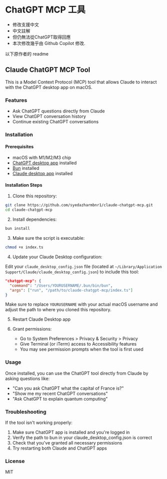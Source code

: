 # ChatGPT MCP 工具
* 修改支援中文
* 中文註解
* 但仍無法從ChatGPT取得回應
* 本次修改幾乎由 Github Copilot 修改.

以下原作者的 readme
## Claude ChatGPT MCP Tool

This is a Model Context Protocol (MCP) tool that allows Claude to interact with the ChatGPT desktop app on macOS.

### Features

- Ask ChatGPT questions directly from Claude
- View ChatGPT conversation history
- Continue existing ChatGPT conversations

### Installation

#### Prerequisites

- macOS with M1/M2/M3 chip
- [ChatGPT desktop app](https://chatgpt.com/download) installed
- [Bun](https://bun.sh/) installed
- [Claude desktop app](https://claude.ai/desktop) installed

#### Installation Steps

1. Clone this repository:

```bash
git clone https://github.com/syedazharmbnr1/claude-chatgpt-mcp.git
cd claude-chatgpt-mcp
```

2. Install dependencies:

```bash
bun install
```

3. Make sure the script is executable:

```bash
chmod +x index.ts
```

4. Update your Claude Desktop configuration:

Edit your `claude_desktop_config.json` file (located at `~/Library/Application Support/Claude/claude_desktop_config.json`) to include this tool:

```json
"chatgpt-mcp": {
  "command": "/Users/YOURUSERNAME/.bun/bin/bun",
  "args": ["run", "/path/to/claude-chatgpt-mcp/index.ts"]
}
```

Make sure to replace `YOURUSERNAME` with your actual macOS username and adjust the path to where you cloned this repository.

5. Restart Claude Desktop app

6. Grant permissions:
   - Go to System Preferences > Privacy & Security > Privacy
   - Give Terminal (or iTerm) access to Accessibility features
   - You may see permission prompts when the tool is first used

### Usage

Once installed, you can use the ChatGPT tool directly from Claude by asking questions like:

- "Can you ask ChatGPT what the capital of France is?"
- "Show me my recent ChatGPT conversations"
- "Ask ChatGPT to explain quantum computing"

### Troubleshooting

If the tool isn't working properly:

1. Make sure ChatGPT app is installed and you're logged in
2. Verify the path to bun in your claude_desktop_config.json is correct
3. Check that you've granted all necessary permissions
4. Try restarting both Claude and ChatGPT apps

### License

MIT